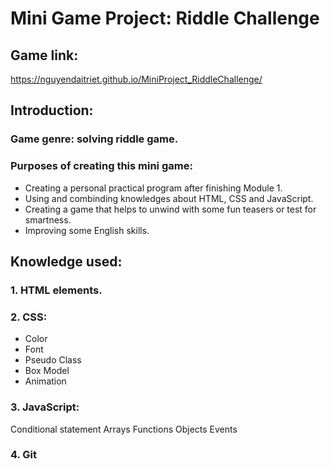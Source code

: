 # Mini Game Project: Riddle Challenge
## Game link: 
https://nguyendaitriet.github.io/MiniProject_RiddleChallenge/
## Introduction:
### Game genre: solving riddle game.
### Purposes of creating this mini game:
* Creating a personal practical program after finishing Module 1.
* Using and combinding knowledges about HTML, CSS and JavaScript.
* Creating a game that helps to unwind with some fun teasers or test for smartness.
* Improving some English skills.
## Knowledge used:
###     1. HTML elements.
   ### 2. CSS:
   * Color
   * Font
   * Pseudo Class
   * Box Model
   * Animation
   ### 3. JavaScript:
Conditional statement
Arrays
Functions
Objects
Events

   ### 4. Git


